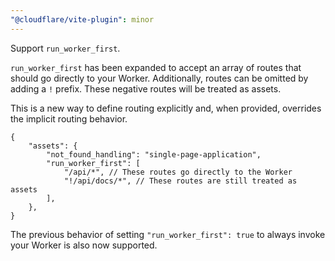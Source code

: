 ```yaml
---
"@cloudflare/vite-plugin": minor
---
```


Support `run_worker_first`.

`run_worker_first` has been expanded to accept an array of routes that should go directly to your Worker. Additionally, routes can be omitted by adding a `!` prefix. These negative routes will be treated as assets.

This is a new way to define routing explicitly and, when provided, overrides the implicit routing behavior.

```jsonc
{
	"assets": {
		"not_found_handling": "single-page-application",
		"run_worker_first": [
			"/api/*", // These routes go directly to the Worker
			"!/api/docs/*", // These routes are still treated as assets
		],
	},
}
```

The previous behavior of setting `"run_worker_first": true` to always invoke your Worker is also now supported.
